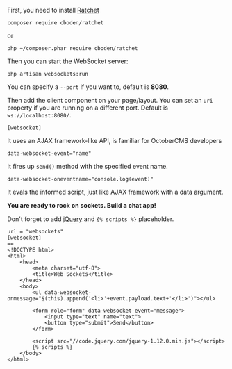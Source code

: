 First, you need to install [Ratchet](http://socketo.me/)

~~~
composer require cboden/ratchet
~~~
or
~~~
php ~/composer.phar require cboden/ratchet
~~~

Then you can start the WebSocket server:

~~~
php artisan websockets:run
~~~

You can specify a `--port` if you want to, default is **8080**.

Then add the client component on your page/layout. You can set an `uri` property if you are running on a different port. Default is `ws://localhost:8080/`.

~~~
[websocket]
~~~

It uses an AJAX framework-like API, is familiar for OctoberCMS developers

~~~
data-websocket-event="name"
~~~
It fires up `send()` method with the specified event name.

~~~
data-websocket-oneventname="console.log(event)"
~~~
It evals the informed script, just like AJAX framework with a data argument.

**You are ready to rock on sockets. Build a chat app!**

Don't forget to add [jQuery](http://jquery.com/) and `{% scripts %}` placeholder.

    url = "websockets"
    [websocket]
    ==
    <!DOCTYPE html>
    <html>
        <head>
            <meta charset="utf-8">
            <title>Web Sockets</title>
        </head>
        <body>
            <ul data-websocket-onmessage="$(this).append('<li>'+event.payload.text+'</li>')"></ul>

            <form role="form" data-websocket-event="message">
                <input type="text" name="text">
                <button type="submit">Send</button>
            </form>

            <script src="//code.jquery.com/jquery-1.12.0.min.js"></script>
            {% scripts %}
        </body>
    </html>
